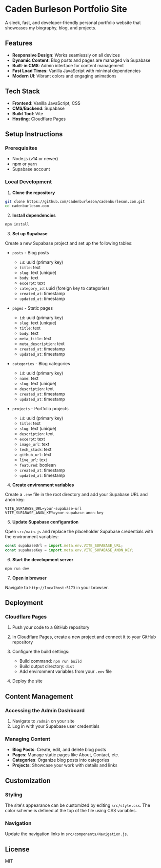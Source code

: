# Caden Burleson Portfolio Site

A sleek, fast, and developer-friendly personal portfolio website that showcases my biography, blog, and projects.

## Features

- **Responsive Design**: Works seamlessly on all devices
- **Dynamic Content**: Blog posts and pages are managed via Supabase
- **Built-in CMS**: Admin interface for content management
- **Fast Load Times**: Vanilla JavaScript with minimal dependencies
- **Modern UI**: Vibrant colors and engaging animations

## Tech Stack

- **Frontend**: Vanilla JavaScript, CSS
- **CMS/Backend**: Supabase
- **Build Tool**: Vite
- **Hosting**: Cloudflare Pages

## Setup Instructions

### Prerequisites

- Node.js (v14 or newer)
- npm or yarn
- Supabase account

### Local Development

1. **Clone the repository**

```bash
git clone https://github.com/cadenburleson/cadenburleson.com.git
cd cadenburleson.com
```

2. **Install dependencies**

```bash
npm install
```

3. **Set up Supabase**

Create a new Supabase project and set up the following tables:

- `posts` - Blog posts
  - `id`: uuid (primary key)
  - `title`: text
  - `slug`: text (unique)
  - `body`: text
  - `excerpt`: text
  - `category_id`: uuid (foreign key to categories)
  - `created_at`: timestamp
  - `updated_at`: timestamp

- `pages` - Static pages
  - `id`: uuid (primary key)
  - `slug`: text (unique)
  - `title`: text
  - `body`: text
  - `meta_title`: text
  - `meta_description`: text
  - `created_at`: timestamp
  - `updated_at`: timestamp

- `categories` - Blog categories
  - `id`: uuid (primary key)
  - `name`: text
  - `slug`: text (unique)
  - `description`: text
  - `created_at`: timestamp
  - `updated_at`: timestamp

- `projects` - Portfolio projects
  - `id`: uuid (primary key)
  - `title`: text
  - `slug`: text (unique)
  - `description`: text
  - `excerpt`: text
  - `image_url`: text
  - `tech_stack`: text
  - `github_url`: text
  - `live_url`: text
  - `featured`: boolean
  - `created_at`: timestamp
  - `updated_at`: timestamp

4. **Create environment variables**

Create a `.env` file in the root directory and add your Supabase URL and anon key:

```
VITE_SUPABASE_URL=your-supabase-url
VITE_SUPABASE_ANON_KEY=your-supabase-anon-key
```

5. **Update Supabase configuration**

Open `src/main.js` and replace the placeholder Supabase credentials with the environment variables:

```javascript
const supabaseUrl = import.meta.env.VITE_SUPABASE_URL;
const supabaseKey = import.meta.env.VITE_SUPABASE_ANON_KEY;
```

6. **Start the development server**

```bash
npm run dev
```

7. **Open in browser**

Navigate to `http://localhost:5173` in your browser.

## Deployment

### Cloudflare Pages

1. Push your code to a GitHub repository

2. In Cloudflare Pages, create a new project and connect it to your GitHub repository

3. Configure the build settings:
   - Build command: `npm run build`
   - Build output directory: `dist`
   - Add environment variables from your `.env` file

4. Deploy the site

## Content Management

### Accessing the Admin Dashboard

1. Navigate to `/admin` on your site
2. Log in with your Supabase user credentials

### Managing Content

- **Blog Posts**: Create, edit, and delete blog posts
- **Pages**: Manage static pages like About, Contact, etc.
- **Categories**: Organize blog posts into categories
- **Projects**: Showcase your work with details and links

## Customization

### Styling

The site's appearance can be customized by editing `src/style.css`. The color scheme is defined at the top of the file using CSS variables.

### Navigation

Update the navigation links in `src/components/Navigation.js`.

## License

MIT 